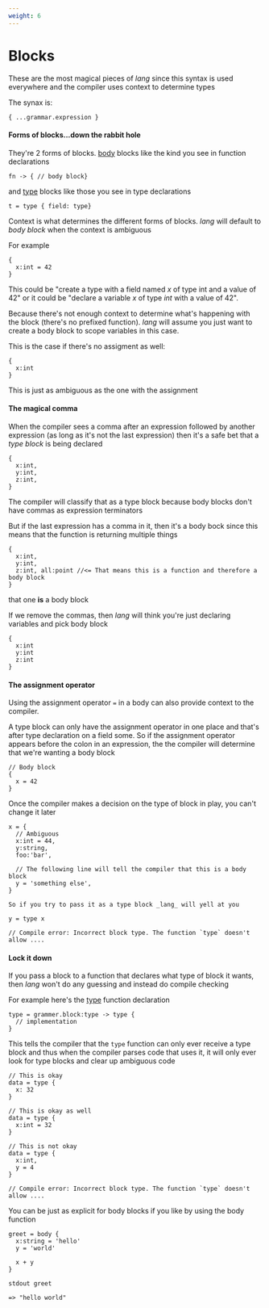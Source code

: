 ```yaml
---
weight: 6
---
```


# Blocks

These are the most magical pieces of _lang_ since this syntax is used everywhere
and the compiler uses context to determine types

The synax is:

```
{ ...grammar.expression }
```

#### Forms of blocks...down the rabbit hole

They're 2 forms of blocks. [body]() blocks like the kind you see in function
declarations

```
fn -> { // body block}
```

and [type]() blocks like those you see in type declarations

```
t = type { field: type}
```

Context is what determines the different forms of blocks. _lang_ will default to
_body block_ when the context is ambiguous

For example

```
{
  x:int = 42
}
```

This could be "create a type with a field named
_x_ of type int and a value of 42" or it could be "declare a variable _x_ of
type _int_ with a value of 42".

Because there's not enough context to determine what's happening with the block
(there's no prefixed function). _lang_ will assume you just want to create a
body block to scope variables in this case.

This is the case if there's no assigment as well:

```
{
  x:int
}
```

This is just as ambiguous as the one with the assignment

#### The magical comma

When the compiler sees a comma after an expression followed by another
expression (as long as it's not the last expression) then it's a safe bet that a
_type block_ is being declared

```
{
  x:int,
  y:int,
  z:int,
}
```

The compiler will classify that as a type block because body blocks don't have
commas as expression terminators

But if the last expression has a comma in it, then it's a body bock since this
means that the function is returning multiple things

```
{
  x:int,
  y:int,
  z:int, all:point //<= That means this is a function and therefore a body block
}
```

that one **is** a body block


If we remove the commas, then _lang_ will think you're just declaring variables
and pick body block

```
{
  x:int
  y:int
  z:int
}
```


#### The assignment operator

Using the assignment operator `=` in a body can also provide context to the
compiler.

A type block can only have the assignment operator in one place and that's after
type declaration on a field some. So if the assignment operator appears before
the colon in an expression, the the compiler will determine that we're wanting a
body block

```
// Body block
{
  x = 42
}
```

Once the compiler makes a decision on the type of block in play, you can't
change it later

```
x = {
  // Ambiguous
  x:int = 44,
  y:string,
  foo:'bar',

  // The following line will tell the compiler that this is a body block
  y = 'something else',
}

So if you try to pass it as a type block _lang_ will yell at you

y = type x

// Compile error: Incorrect block type. The function `type` doesn't allow ....
```

#### Lock it down

If you pass a block to a function that declares what type of block it wants,
then _lang_ won't do any guessing and instead do compile checking

For example here's the [type]() function declaration

```
type = grammer.block:type -> type {
  // implementation
}
```

This tells the compiler that the `type` function can only ever receive a type
block and thus when the compiler parses code that uses it, it will only ever
look for type blocks and clear up ambiguous code

```
// This is okay
data = type { 
  x: 32
}

// This is okay as well
data = type { 
  x:int = 32
}

// This is not okay
data = type { 
  x:int,
  y = 4
}

// Compile error: Incorrect block type. The function `type` doesn't allow ....
```

You can be just as explicit for body blocks if you like by using the body function

```
greet = body { 
  x:string = 'hello'
  y = 'world'
  
  x + y
}

stdout greet

=> "hello world"
```
